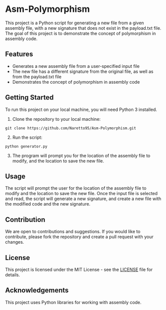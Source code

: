 # Asm-Polymorphism

This project is a Python script for generating a new file from a given assembly file, with a new signature that does not exist in the payload.txt file. The goal of this project is to demonstrate the concept of polymorphism in assembly code.

## Features
- Generates a new assembly file from a user-specified input file
- The new file has a different signature from the original file, as well as from the payload.txt file
- Demonstrates the concept of polymorphism in assembly code

## Getting Started
To run this project on your local machine, you will need Python 3 installed.

1. Clone the repository to your local machine:
```
git clone https://github.com/Naretto95/Asm-Polymorphism.git
```
2. Run the script:
```
python generator.py
```
3. The program will prompt you for the location of the assembly file to modify, and the location to save the new file.

## Usage
The script will prompt the user for the location of the assembly file to modify and the location to save the new file. Once the input file is selected and read, the script will generate a new signature, and create a new file with the modified code and the new signature.

## Contribution
We are open to contributions and suggestions. If you would like to contribute, please fork the repository and create a pull request with your changes.

## License
This project is licensed under the MIT License - see the [LICENSE](LICENSE) file for details.

## Acknowledgements
This project uses Python libraries for working with assembly code.
